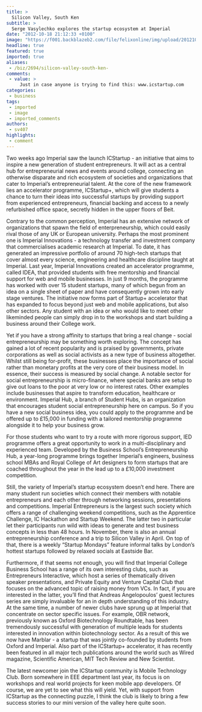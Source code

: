 ```yaml
---
title: >
  Silicon Valley, South Ken
subtitle: >
  Serge Vasylechko explores the startup ecosystem at Imperial
date: "2012-10-18 21:12:33 +0100"
image: "https://f001.backblazeb2.com/file/felixonline/img/upload/201210182212-felix-alan-sugar.jpeg"
headline: true
featured: true
imported: true
aliases:
 - /biz/2694/silicon-valley-south-ken-
comments:
 - value: >
     Just in case anyone is trying to find this: www.icstartup.com
categories:
 - business
tags:
 - imported
 - image
 - imported_comments
authors:
 - sv407
highlights:
 - comment
---
```


Two weeks ago Imperial saw the launch ICStartup - an initiative that aims to inspire a new generation of student entrepreneurs. It will act as a central hub for entrepreneurial news and events around college, connecting an otherwise disparate and rich ecosystem of societies and organizations that cater to Imperial’s entrepreneurial talent. At the core of the new framework lies an accelerator programme, ICStartup+, which will give students a chance to turn their ideas into successful startups by providing support from experienced entrepreneurs, financial backing and access to a newly refurbished office space, secretly hidden in the upper floors of Beit.

Contrary to the common perception, Imperial has an extensive network of organizations that spawn the field of enterpreneurship, which could easily rival those of any UK or European university. Perhaps the most prominent one is Imperial Innovations - a technology transfer and investment company that commercialises academic research at Imperial. To date, it has generated an impressive portfolio of around 70 high-tech startups that cover almost every science, engineering and healthcare discipline taught at Imperial. Last year, Imperial Innovations created an accelerator programme, called IDEA, that provided students with free mentorship and financial support for web and mobile businesses. In just 9 months, the programme has worked with over 15 student startups, many of which begun from an idea on a single sheet of paper and have consequently grown into early stage ventures. The initiative now forms part of Startup+ accelerator that has expanded to focus beyond just web and mobile applications, but also other sectors. Any student with an idea or who would like to meet other likeminded people can simply drop in to the workshops and start building a business around their College work.

Yet if you have a strong affinity to startups that bring a real change - social entrepreneurship may be something worth exploring. The concept has gained a lot of recent popularity and is praised by governments, private corporations as well as social activists as a new type of business altogether. Whilst still being for-profit, these businesses place the importance of social rather than monetary profits at the very core of their business model. In essence, their success is measured by social change. A notable sector for social entrepreneurship is micro-finance, where special banks are setup to give out loans to the poor at very low or no interest rates. Other examples include businesses that aspire to transform education, healthcare or environment. Imperial Hub, a branch of Student Hubs, is an organization that encourages student social entrepreneurship here on campus. So if you have a new social business idea, you could apply to the programme and be offered up to £15,000 in funding with a tailored mentorship programme alongside it to help your business grow.

For those students who want to try a route with more rigorous support, IED programme offers a great opportunity to work in a multi-disciplinary and experienced team. Developed by the Business School’s Entrepreneurship Hub, a year-long programme brings together Imperial’s engineers, business school MBAs and Royal College of Art designers to form startups that are coached throughout the year in the lead up to a £10,000 investment competition.

Still, the variety of Imperial’s startup ecosystem doesn’t end here. There are many student run societies which connect their members with notable entrepreneurs and each other through networking sessions, presentations and competitions. Imperial Entrepreneurs is the largest such society which offers a range of challenging weekend competitions, such as the Apprentice Challenge, IC Hackathon and Startup Weekend. The latter two in particular let their participants run wild with ideas to generate and test business concepts in less than 48 hours. In November, there is also an annual entrepreneurship conference and a trip to Silicon Valley in April. On top of that, there is a weekly “Startup Mondays” feature informal talks by London’s hottest startups followed by relaxed socials at Eastside Bar.

Furthermore, if that seems not enough, you will find that Imperial College Business School has a range of its own interesting clubs, such as Entrepreneurs Interactive, which host a series of thematically driven speaker presentations, and Private Equity and Venture Capital Club that focuses on the advanced topic of raising money from VCs. In fact, if you are interested in the latter, you’ll find that Andreas Angelopoulos’ guest lectures series are simply invaluable for an in depth understanding of this industry. At the same time, a number of newer clubs have sprung up at Imperial that concentrate on sector specific issues. For example, OBR network, previously known as Oxford Biotechnology Roundtable, has been tremendously successful with generation of multiple leads for students interested in innovation within biotechnology sector. As a result of this we now have Marblar - a startup that was jointly co-founded by students from Oxford and Imperial. Also part of the ICStartup+ accelerator, it has recently been featured in all major tech publications around the world such as Wired magazine, Scientific American, MIT Tech Review and New Scientist.

The latest newcomer join the ICStartup community is Mobile Technology Club. Born somewhere in EEE department last year, its focus is on workshops and real world projects for keen mobile app developers. Of course, we are yet to see what this will yield. Yet, with support from ICStartup as the connecting puzzle, I think the club is likely to bring a few success stories to our mini version of the valley here quite soon.
